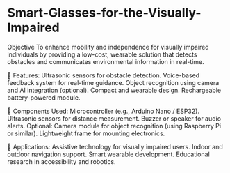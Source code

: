 # Smart-Glasses-for-the-Visually-Impaired
Objective
To enhance mobility and independence for visually impaired individuals by providing a low-cost, wearable solution that detects obstacles and communicates environmental information in real-time.

🔧 Features:
Ultrasonic sensors for obstacle detection.
Voice-based feedback system for real-time guidance.
Object recognition using camera and AI integration (optional).
Compact and wearable design.
Rechargeable battery-powered module.

🧠 Components Used:
Microcontroller (e.g., Arduino Nano / ESP32).
Ultrasonic sensors for distance measurement.
Buzzer or speaker for audio alerts.
Optional: Camera module for object recognition (using Raspberry Pi or similar).
Lightweight frame for mounting electronics.

📌 Applications:
Assistive technology for visually impaired users.
Indoor and outdoor navigation support.
Smart wearable development.
Educational research in accessibility and robotics.


